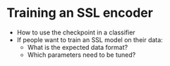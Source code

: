 # Training an SSL encoder

* How to use the checkpoint in a classifier
* If people want to train an SSL model on their data:
  * What is the expected data format?
  * Which parameters need to be tuned?
